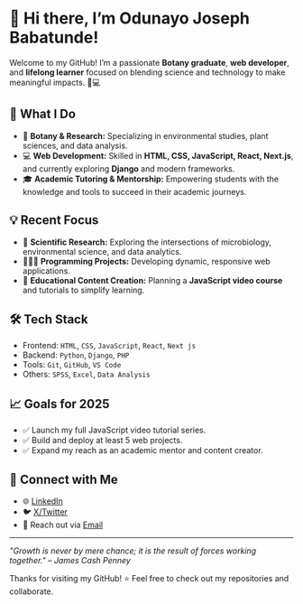 # 👋 Hi there, I’m Odunayo Joseph Babatunde!

Welcome to my GitHub! I’m a passionate **Botany graduate**, **web developer**, and **lifelong learner** focused on blending science and technology to make meaningful impacts. 🌿💻

## 🚀 What I Do

- 🌱 **Botany & Research:** Specializing in environmental studies, plant sciences, and data analysis.
- 💻 **Web Development:** Skilled in **HTML, CSS, JavaScript, React, Next.js**, and currently exploring **Django** and modern frameworks.
- 🎓 **Academic Tutoring & Mentorship:** Empowering students with the knowledge and tools to succeed in their academic journeys.

## 💡 Recent Focus

- 🔬 **Scientific Research:** Exploring the intersections of microbiology, environmental science, and data analytics.
- 👨🏽‍💻 **Programming Projects:** Developing dynamic, responsive web applications.
- 🎥 **Educational Content Creation:** Planning a **JavaScript video course** and tutorials to simplify learning.

## 🛠️ Tech Stack

- Frontend: `HTML`, `CSS`, `JavaScript`, `React`, `Next js`
- Backend: `Python`, `Django`, `PHP`
- Tools: `Git`, `GitHub`, `VS Code`
- Others: `SPSS`, `Excel`, `Data Analysis`

## 📈 Goals for 2025

- ✅ Launch my full JavaScript video tutorial series.
- ✅ Build and deploy at least 5 web projects.
- ✅ Expand my reach as an academic mentor and content creator.

## 🔗 Connect with Me

- 🌐 [LinkedIn](www.linkedin.com/in/joseph-odunnayo-a43a361a0)
- 🐦 [X/Twitter](https://twitter.com/proff_official)
- 📧 Reach out via [Email](mailto:codextrafreelancer@gmail.com)

---

_"Growth is never by mere chance; it is the result of forces working together." – James Cash Penney_

Thanks for visiting my GitHub! ⭐ Feel free to check out my repositories and collaborate.

